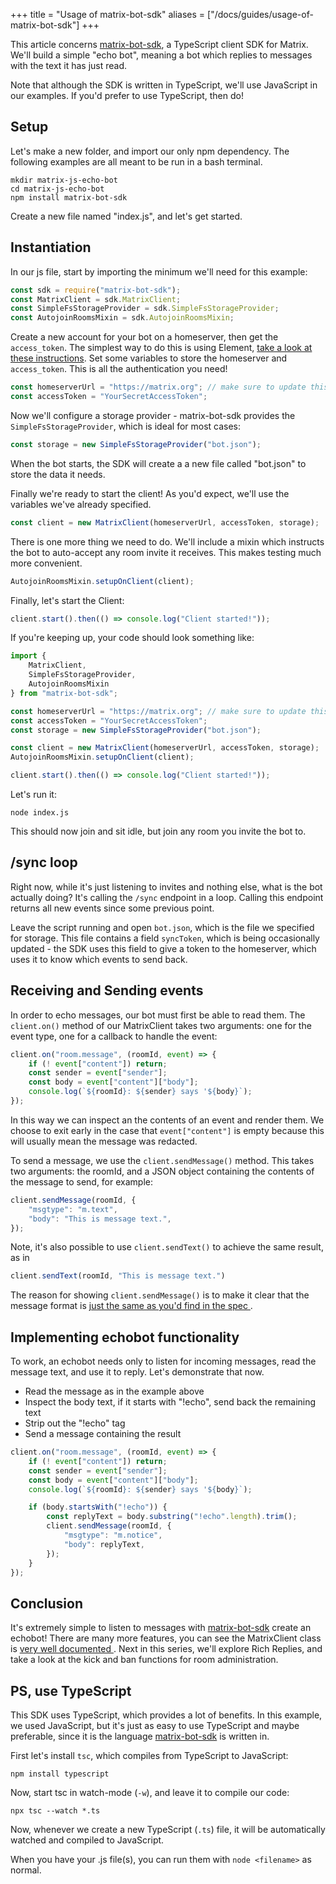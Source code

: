 +++
title = "Usage of matrix-bot-sdk"
aliases = ["/docs/guides/usage-of-matrix-bot-sdk"]
+++

This article concerns [matrix-bot-sdk], a TypeScript client SDK for Matrix.
We'll build a simple "echo bot", meaning a bot which replies to messages with
the text it has just read.

Note that although the SDK is written in TypeScript, we'll use JavaScript in our
examples. If you'd prefer to use TypeScript, then do!

## Setup

Let's make a new folder, and import our only npm dependency. The following
examples are all meant to be run in a bash terminal.

```shell
mkdir matrix-js-echo-bot
cd matrix-js-echo-bot
npm install matrix-bot-sdk
```

Create a new file named "index.js", and let's get started.

## Instantiation

In our js file, start by importing the minimum we'll need for this example:

```javascript
const sdk = require("matrix-bot-sdk");
const MatrixClient = sdk.MatrixClient;
const SimpleFsStorageProvider = sdk.SimpleFsStorageProvider;
const AutojoinRoomsMixin = sdk.AutojoinRoomsMixin;
```

Create a new account for your bot on a homeserver, then get the `access_token`.
The simplest way to do this is using Element, [take a look at these
instructions](https://t2bot.io/docs/access_tokens/). Set some variables to
store the homeserver and `access_token`. This is all the authentication you
need!

```javascript
const homeserverUrl = "https://matrix.org"; // make sure to update this with your url
const accessToken = "YourSecretAccessToken";
```

Now we'll configure a storage provider - matrix-bot-sdk provides the
`SimpleFsStorageProvider`, which is ideal for most cases:

```javascript
const storage = new SimpleFsStorageProvider("bot.json");
```

When the bot starts, the SDK will create a a new file called "bot.json" to store
the data it needs.

Finally we're ready to start the client! As you'd expect, we'll use the
variables we've already specified.

```javascript
const client = new MatrixClient(homeserverUrl, accessToken, storage);
```

There is one more thing we need to do. We'll include a mixin which instructs the
bot to auto-accept any room invite it receives. This makes testing much more
convenient.

```javascript
AutojoinRoomsMixin.setupOnClient(client);
```

Finally, let's start the Client:

```javascript
client.start().then(() => console.log("Client started!"));
```

If you're keeping up, your code should look something like:

```javascript
import {
    MatrixClient,
    SimpleFsStorageProvider,
    AutojoinRoomsMixin
} from "matrix-bot-sdk";

const homeserverUrl = "https://matrix.org"; // make sure to update this with your url
const accessToken = "YourSecretAccessToken";
const storage = new SimpleFsStorageProvider("bot.json");

const client = new MatrixClient(homeserverUrl, accessToken, storage);
AutojoinRoomsMixin.setupOnClient(client);

client.start().then(() => console.log("Client started!"));
```

Let's run it:

```shell
node index.js
```

This should now join and sit idle, but join any room you invite the bot to.

## /sync loop

Right now, while it's just listening to invites and nothing else, what is the
bot actually doing? It's calling the `/sync` endpoint in a loop. Calling this
endpoint returns all new events since some previous point.

Leave the script running and open `bot.json`, which is the file we specified for
storage. This file contains a field `syncToken`, which is being occasionally
updated - the SDK uses this field to give a token to the homeserver, which uses
it to know which events to send back.

## Receiving and Sending events

In order to echo messages, our bot must first be able to read them. The
`client.on()` method of our MatrixClient takes two arguments: one for the event
type, one for a callback to handle the event:

```javascript
client.on("room.message", (roomId, event) => {
    if (! event["content"]) return;
    const sender = event["sender"];
    const body = event["content"]["body"];
    console.log(`${roomId}: ${sender} says '${body}`);
});
```

In this way we can inspect an the contents of an event and render them. We
choose to exit early in the case that `event["content"]` is empty because this
will usually mean the message was redacted.

To send a message, we use the `client.sendMessage()` method. This takes two
arguments: the roomId, and a JSON object containing the contents of the message
to send, for example:

```javascript
client.sendMessage(roomId, {
    "msgtype": "m.text",
    "body": "This is message text.",
});
```

Note, it's also possible to use `client.sendText()` to achieve the same result,
as in

```javascript
client.sendText(roomId, "This is message text.")
```

The reason for showing `client.sendMessage()` is to make it clear that the
message format is [just the same as you'd find in the spec
](https://matrix.org/docs/spec/client_server/latest#put-matrix-client-r0-rooms-roomid-send-eventtype-txnid).

## Implementing echobot functionality

To work, an echobot needs only to listen for incoming messages, read the message
text, and use it to reply. Let's demonstrate that now.

* Read the message as in the example above
* Inspect the body text, if it starts with "!echo", send back the remaining
  text
* Strip out the "!echo" tag
* Send a message containing the result

```javascript
client.on("room.message", (roomId, event) => {
    if (! event["content"]) return;
    const sender = event["sender"];
    const body = event["content"]["body"];
    console.log(`${roomId}: ${sender} says '${body}`);

    if (body.startsWith("!echo")) {
        const replyText = body.substring("!echo".length).trim();
        client.sendMessage(roomId, {
            "msgtype": "m.notice",
            "body": replyText,
        });
    }
});
```

## Conclusion

It's extremely simple to listen to messages with [matrix-bot-sdk] create an
echobot! There are many more features, you can see the MatrixClient class is
[very well documented
](https://github.com/turt2live/matrix-bot-sdk/blob/master/src/MatrixClient.ts).
Next in this series, we'll explore Rich Replies, and take a look at the kick
and ban functions for room administration.

[matrix-bot-sdk]: https://github.com/turt2live/matrix-bot-sdk

## PS, use TypeScript

This SDK uses TypeScript, which provides a lot of benefits. In this example, we
used JavaScript, but it's just as easy to use TypeScript and maybe preferable,
since it is the language [matrix-bot-sdk] is written in.

First let's install `tsc`, which compiles from TypeScript to JavaScript:

```shell
npm install typescript
```

Now, start tsc in watch-mode (`-w`), and leave it to compile our code:

```shell
npx tsc --watch *.ts
```

Now, whenever we create a new TypeScript (`.ts`) file, it will be automatically
watched and compiled to JavaScript.

When you have your .js file(s), you can run them with `node <filename>` as
normal.

